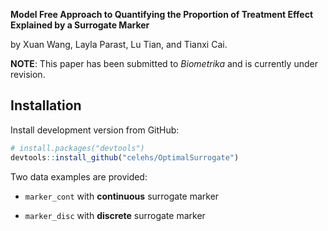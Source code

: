 **Model Free Approach to Quantifying the Proportion of Treatment Effect Explained by a Surrogate Marker**

by Xuan Wang, Layla Parast, Lu Tian, and Tianxi Cai.

**NOTE**: This paper has been submitted to _Biometrika_ and is currently under revision.

## Installation

Install development version from GitHub:
 
```r
# install.packages("devtools")
devtools::install_github("celehs/OptimalSurrogate")
```

Two data examples are provided:

- `marker_cont` with **continuous** surrogate marker

- `marker_disc` with **discrete** surrogate marker

